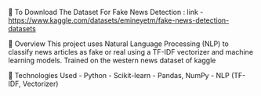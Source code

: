 🔹  To Download The Dataset For Fake News Detection :
    link - https://www.kaggle.com/datasets/emineyetm/fake-news-detection-datasets
    
🔹 Overview
    This project uses Natural Language Processing (NLP) to classify news articles as fake or real using a TF-IDF vectorizer and machine learning models.
    Trained on the western news dataset of kaggle

🔹 Technologies Used
    -   Python
    -   Scikit-learn
    -   Pandas, NumPy
    -   NLP (TF-IDF, Vectorizer)